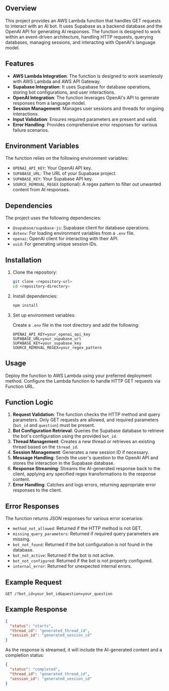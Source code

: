 ## Overview

This project provides an AWS Lambda function that handles GET requests to interact with an AI bot. It uses Supabase as a backend database and the OpenAI API for generating AI responses. The function is designed to work within an event-driven architecture, handling HTTP requests, querying databases, managing sessions, and interacting with OpenAI's language model.

## Features

- **AWS Lambda Integration**: The function is designed to work seamlessly with AWS Lambda and AWS API Gateway.
- **Supabase Integration**: It uses Supabase for database operations, storing bot configurations, and user interactions.
- **OpenAI Integration**: The function leverages OpenAI's API to generate responses from a language model.
- **Session Management**: Manages user sessions and threads for ongoing interactions.
- **Input Validation**: Ensures required parameters are present and valid.
- **Error Handling**: Provides comprehensive error responses for various failure scenarios.

## Environment Variables

The function relies on the following environment variables:

- `OPENAI_API_KEY`: Your OpenAI API key.
- `SUPABASE_URL`: The URL of your Supabase project.
- `SUPABASE_KEY`: Your Supabase API key.
- `SOURCE_REMOVAL_REGEX` (optional): A regex pattern to filter out unwanted content from AI responses.

## Dependencies

The project uses the following dependencies:

- `@supabase/supabase-js`: Supabase client for database operations.
- `dotenv`: For loading environment variables from a `.env` file.
- `openai`: OpenAI client for interacting with their API.
- `uuid`: For generating unique session IDs.

## Installation

1. Clone the repository:

   ```bash
   git clone <repository-url>
   cd <repository-directory>
   ```

2. Install dependencies:

   ```bash
   npm install
   ```

3. Set up environment variables:

   Create a `.env` file in the root directory and add the following:

   ```plaintext
   OPENAI_API_KEY=your_openai_api_key
   SUPABASE_URL=your_supabase_url
   SUPABASE_KEY=your_supabase_key
   SOURCE_REMOVAL_REGEX=your_regex_pattern
   ```

## Usage

Deploy the function to AWS Lambda using your preferred deployment method. Configure the Lambda function to handle HTTP GET requests via Function URL.

## Function Logic

1. **Request Validation**: The function checks the HTTP method and query parameters. Only GET requests are allowed, and required parameters (`bot_id` and `question`) must be present.
2. **Bot Configuration Retrieval**: Queries the Supabase database to retrieve the bot's configuration using the provided `bot_id`.
3. **Thread Management**: Creates a new thread or retrieves an existing thread based on the `thread_id`.
4. **Session Management**: Generates a new session ID if necessary.
5. **Message Handling**: Sends the user's question to the OpenAI API and stores the interaction in the Supabase database.
6. **Response Streaming**: Streams the AI-generated response back to the client, applying any specified regex transformations to the response content.
7. **Error Handling**: Catches and logs errors, returning appropriate error responses to the client.

## Error Responses

The function returns JSON responses for various error scenarios:

- `method_not_allowed`: Returned if the HTTP method is not GET.
- `missing_query_parameters`: Returned if required query parameters are missing.
- `bot_not_found`: Returned if the bot configuration is not found in the database.
- `bot_not_active`: Returned if the bot is not active.
- `bot_not_configured`: Returned if the bot is not properly configured.
- `internal_error`: Returned for unexpected internal errors.

## Example Request

```http
GET /?bot_id=your_bot_id&question=your_question
```

## Example Response

```json
{
  "status": "starts",
  "thread_id": "generated_thread_id",
  "session_id": "generated_session_id"
}
```

As the response is streamed, it will include the AI-generated content and a completion status:

```json
{
  "status": "completed",
  "thread_id": "generated_thread_id",
  "session_id": "generated_session_id"
}
```

